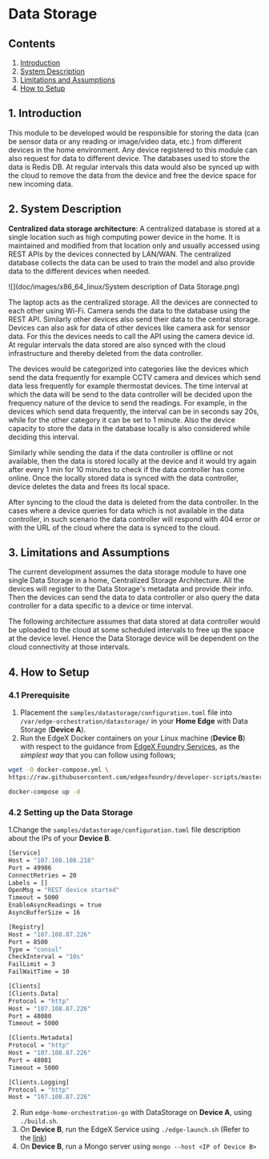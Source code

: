 # Data Storage
## Contents
1. [Introduction](#1-introduction)
2. [System Description](#2-system-description)
3. [Limitations and Assumptions](#3-limitations-and-assumptions)
4. [How to Setup](#4-how-to-setup)

## 1. Introduction
This module to be developed would be responsible for storing the data (can be sensor data or any reading or image/video data, etc.) from different devices in the home environment. Any device registered to this module can also request for data to different device. The databases used to store the data is Redis DB. At regular intervals this data would also be synced up with the cloud to remove the data from the device and free the device space for new incoming data.

## 2. System Description
**Centralized data storage architecture**: A centralized database is stored at a single location such as high computing power device in the home. It is maintained and modified from that location only and usually accessed using REST APIs by the devices connected by LAN/WAN. The centralized database collects the data can be used to train the model and also provide data to the different devices when needed.

![](doc/images/x86_64_linux/System description of Data Storage.png)

The laptop acts as the centralized storage. All the devices are connected to each other using Wi-Fi. Camera sends the data to the database using the REST API. Similarly other devices also send their data to the central storage. Devices can also ask for data of other devices like camera ask for sensor data. For this the devices needs to call the API using the camera device id. At regular intervals the data stored are also synced with the cloud infrastructure and thereby deleted from the data controller.

The devices would be categorized into categories like the devices which send the data frequently for example CCTV camera and devices which send data less frequently for example thermostat devices. The time interval at which the data will be send to the data controller will be decided upon the frequency nature of the device to send the readings. For example, in the devices which send data frequently, the interval can be in seconds say 20s, while for the other category it can be set to 1 minute. Also the device capacity to store the data in the database locally is also considered while deciding this interval.

Similarly while sending the data if the data controller is offline or not available, then the data is stored locally at the device and it would try again after every 1 min for 10 minutes to check if the data controller has come online. Once the locally stored data is synced with the data controller, device deletes the data and frees its local space.

After syncing to the cloud the data is deleted from the data controller. In the cases where a device queries for data which is not available in the data controller, in such scenario the data controller will respond with 404 error or with the URL of the cloud where the data is synced to the cloud.

## 3. Limitations and Assumptions
The current development assumes the data storage module to have one single Data Storage in a home, Centralized Storage Architecture. All the devices will register to the Data Storage's metadata and provide their info. Then the devices can send the data to data controller or also query the data controller for a data specific to a device or time interval.

The following architecture assumes that data stored at data controller would be uploaded to the cloud at some scheduled intervals to free up the space at the device level. Hence the Data Storage device will be dependent on the cloud connectivity at those intervals.

## 4. How to Setup
### 4.1 Prerequisite
1. Placement the `samples/datastorage/configuration.toml` file into `/var/edge-orchestration/datastorage/` in your **Home Edge** with Data Storage (**Device A**).
2. Run the EdgeX Docker containers on your Linux machine (**Device B**) with respect to the guidance from [EdgeX Foundry Services](https://github.com/edgexfoundry/edgex-go/tree/fuji#get-started), as the _simplest way_ that you can follow using follows;

```sh
wget -O docker-compose.yml \
https://raw.githubusercontent.com/edgexfoundry/developer-scripts/master/releases/fuji/compose-files/docker-compose-fuji.yml

docker-compose up -d
```

### 4.2 Setting up the Data Storage
1.Change the `samples/datastorage/configuration.toml` file description about the IPs of your **Device B**.

```sh
[Service]
Host = "107.108.108.218"
Port = 49986
ConnectRetries = 20
Labels = []
OpenMsg = "REST device started"
Timeout = 5000
EnableAsyncReadings = true
AsyncBufferSize = 16

[Registry]
Host = "107.108.87.226"
Port = 8500
Type = "consul"
CheckInterval = "10s"
FailLimit = 3
FailWaitTime = 10

[Clients]
[Clients.Data]
Protocol = "http"
Host = "107.108.87.226"
Port = 48080
Timeout = 5000

[Clients.Metadata]
Protocol = "http"
Host = "107.108.87.226"
Port = 48081
Timeout = 5000

[Clients.Logging]
Protocol = "http"
Host = "107.108.87.226"
```

2. Run `edge-home-orchestration-go` with DataStorage on **Device A**, using `./build.sh`.
3. On **Device B**, run the EdgeX Service using `./edge-launch.sh` (Refer to the [link](https://github.com/edgexfoundry/edgex-go/tree/fuji#get-started))
4. On **Device B**, run a Mongo server using `mongo --host <IP of Device B>`